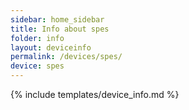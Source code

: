 ```yaml
---
sidebar: home_sidebar
title: Info about spes
folder: info
layout: deviceinfo
permalink: /devices/spes/
device: spes
---
```

{% include templates/device_info.md %}